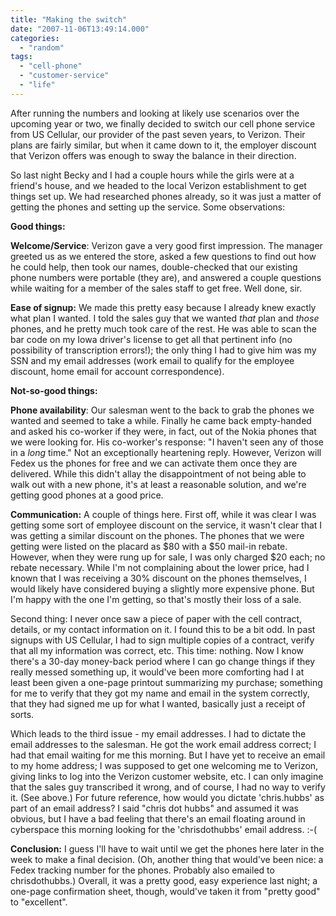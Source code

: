 ```yaml
---
title: "Making the switch"
date: "2007-11-06T13:49:14.000"
categories: 
  - "random"
tags: 
  - "cell-phone"
  - "customer-service"
  - "life"
---
```


After running the numbers and looking at likely use scenarios over the upcoming year or two, we finally decided to switch our cell phone service from US Cellular, our provider of the past seven years, to Verizon. Their plans are fairly similar, but when it came down to it, the employer discount that Verizon offers was enough to sway the balance in their direction.

So last night Becky and I had a couple hours while the girls were at a friend's house, and we headed to the local Verizon establishment to get things set up. We had researched phones already, so it was just a matter of getting the phones and setting up the service. Some observations:

**Good things:**

**Welcome/Service**: Verizon gave a very good first impression. The manager greeted us as we entered the store, asked a few questions to find out how he could help, then took our names, double-checked that our existing phone numbers were portable (they are), and answered a couple questions while waiting for a member of the sales staff to get free. Well done, sir.

**Ease of signup:** We made this pretty easy because I already knew exactly what plan I wanted. I told the sales guy that we wanted _that_ plan and _those_ phones, and he pretty much took care of the rest. He was able to scan the bar code on my Iowa driver's license to get all that pertinent info (no possibility of transcription errors!); the only thing I had to give him was my SSN and my email addresses (work email to qualify for the employee discount, home email for account correspondence).

**Not-so-good things:**

**Phone availability**: Our salesman went to the back to grab the phones we wanted and seemed to take a while. Finally he came back empty-handed and asked his co-worker if they were, in fact, out of the Nokia phones that we were looking for. His co-worker's response: "I haven't seen any of those in a _long_ time." Not an exceptionally heartening reply. However, Verizon will Fedex us the phones for free and we can activate them once they are delivered. While this didn't allay the disappointment of not being able to walk out with a new phone, it's at least a reasonable solution, and we're getting good phones at a good price.

**Communication:** A couple of things here. First off, while it was clear I was getting some sort of employee discount on the service, it wasn't clear that I was getting a similar discount on the phones. The phones that we were getting were listed on the placard as $80 with a $50 mail-in rebate. However, when they were rung up for sale, I was only charged $20 each; no rebate necessary. While I'm not complaining about the lower price, had I known that I was receiving a 30% discount on the phones themselves, I would likely have considered buying a slightly more expensive phone. But I'm happy with the one I'm getting, so that's mostly their loss of a sale.

Second thing: I never once saw a piece of paper with the cell contract, details, or my contact information on it. I found this to be a bit odd. In past signups with US Cellular, I had to sign multiple copies of a contract, verify that all my information was correct, etc. This time: nothing. Now I know there's a 30-day money-back period where I can go change things if they really messed something up, it would've been more comforting had I at least been given a one-page printout summarizing my purchase; something for me to verify that they got my name and email in the system correctly, that they had signed me up for what I wanted, basically just a receipt of sorts.

Which leads to the third issue - my email addresses. I had to dictate the email addresses to the salesman. He got the work email address correct; I had that email waiting for me this morning. But I have yet to receive an email to my home address; I was supposed to get one welcoming me to Verizon, giving links to log into the Verizon customer website, etc. I can only imagine that the sales guy transcribed it wrong, and of course, I had no way to verify it. (See above.) For future reference, how would you dictate 'chris.hubbs' as part of an email address? I said "chris dot hubbs" and assumed it was obvious, but I have a bad feeling that there's an email floating around in cyberspace this morning looking for the 'chrisdothubbs' email address. :-(

**Conclusion:** I guess I'll have to wait until we get the phones here later in the week to make a final decision. (Oh, another thing that would've been nice: a Fedex tracking number for the phones. Probably also emailed to chrisdothubbs.) Overall, it was a pretty good, easy experience last night; a one-page confirmation sheet, though, would've taken it from "pretty good" to "excellent".
